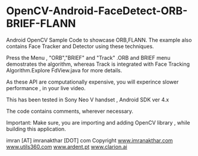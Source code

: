 OpenCV-Android-FaceDetect-ORB-BRIEF-FLANN
=========================================

Android OpenCV Sample Code to showcase ORB,FLANN. The example also contains Face Tracker and Detector using these techniques.

Press the Menu , "ORB","BRIEF" and "Track" .ORB and BRIEF menu demostrates the algorithm, whereas Track is integrated with Face Tracking Algorithm.Explore FdView.java for more details.

As these API are computationally expensive, you will experince slower performance , in your live video.

This has been tested in Sony Neo V handset , Android SDK ver 4.x

The code contains comments, wherever necessary.

Important: Make sure, you are importing and adding OpenCV library , while building this application.

imran [AT] imranakthar [DOT] com
Copyright
www.imranakthar.com
www.utils360.com
www.ardent.pt
www.clarion.ai

